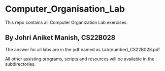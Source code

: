 # Computer_Organisation_Lab

This repo contains all Computer Organization Lab exercises. 

## By Johri Aniket Manish, CS22B028

The answer for all labs are in the pdf named as Lab(number)_CS22B028.pdf

All other assisting programs, scripts and resources will be available in the subdirectories.
